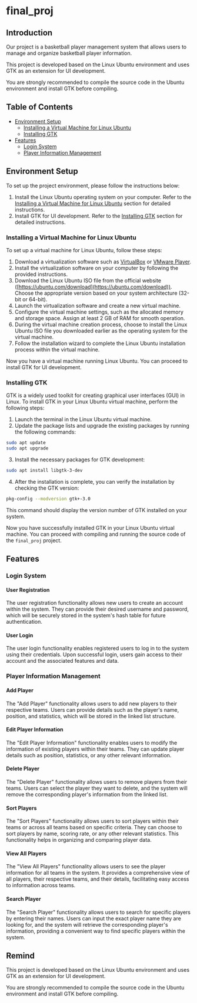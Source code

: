 # final_proj

## Introduction

Our project is a basketball player management system that allows users to manage and organize basketball player information.

This project is developed based on the Linux Ubuntu environment and uses GTK as an extension for UI development.

You are strongly recommended to compile the source code in the Ubuntu environment and install GTK before compiling.


## Table of Contents

- [Environment Setup](#environment-setup)
  * [Installing a Virtual Machine for Linux Ubuntu](#installing-a-virtual-machine-for-linux-ubuntu)
  * [Installing GTK](#installing-gtk)
- [Features](#features)
  * [Login System](#login-system)
  * [Player Information Management](#player-information-management)



## Environment Setup

To set up the project environment, please follow the instructions below:

1. Install the Linux Ubuntu operating system on your computer. Refer to the [Installing a Virtual Machine for Linux Ubuntu](https://chat.openai.com/c/b64a15ff-f9bc-420d-8f95-bd0b448c4f98#installing-a-virtual-machine-for-linux-ubuntu) section for detailed instructions.
2. Install GTK for UI development. Refer to the [Installing GTK](https://chat.openai.com/c/b64a15ff-f9bc-420d-8f95-bd0b448c4f98#installing-gtk) section for detailed instructions.



### Installing a Virtual Machine for Linux Ubuntu

To set up a virtual machine for Linux Ubuntu, follow these steps:

1. Download a virtualization software such as [VirtualBox](https://www.virtualbox.org/) or [VMware Player](https://www.vmware.com/products/workstation-player.html).
2. Install the virtualization software on your computer by following the provided instructions.
3. Download the Linux Ubuntu ISO file from the official website ([https://ubuntu.com/download](https://ubuntu.com/download)). Choose the appropriate version based on your system architecture (32-bit or 64-bit).
4. Launch the virtualization software and create a new virtual machine.
5. Configure the virtual machine settings, such as the allocated memory and storage space. Assign at least 2 GB of RAM for smooth operation.
6. During the virtual machine creation process, choose to install the Linux Ubuntu ISO file you downloaded earlier as the operating system for the virtual machine.
7. Follow the installation wizard to complete the Linux Ubuntu installation process within the virtual machine.

Now you have a virtual machine running Linux Ubuntu. You can proceed to install GTK for UI development.


### Installing GTK

GTK is a widely used toolkit for creating graphical user interfaces (GUI) in Linux. To install GTK in your Linux Ubuntu virtual machine, perform the following steps:

1. Launch the terminal in the Linux Ubuntu virtual machine.
2. Update the package lists and upgrade the existing packages by running the following commands:

```bash
sudo apt update
sudo apt upgrade
```

3. Install the necessary packages for GTK development:

```bash
sudo apt install libgtk-3-dev
```

4. After the installation is complete, you can verify the installation by checking the GTK version:

```bash
pkg-config --modversion gtk+-3.0
```

This command should display the version number of GTK installed on your system.

Now you have successfully installed GTK in your Linux Ubuntu virtual machine. You can proceed with compiling and running the source code of the `final_proj` project.


## Features

### Login System

#### User Registration

The user registration functionality allows new users to create an account within the system. They can provide their desired username and password, which will be securely stored in the system's hash table for future authentication.

#### User Login

The user login functionality enables registered users to log in to the system using their credentials. Upon successful login, users gain access to their account and the associated features and data.

### Player Information Management

#### Add Player

The "Add Player" functionality allows users to add new players to their respective teams. Users can provide details such as the player's name, position, and statistics, which will be stored in the linked list structure.

#### Edit Player Information

The "Edit Player Information" functionality enables users to modify the information of existing players within their teams. They can update player details such as position, statistics, or any other relevant information.

#### Delete Player

The "Delete Player" functionality allows users to remove players from their teams. Users can select the player they want to delete, and the system will remove the corresponding player's information from the linked list.

#### Sort Players

The "Sort Players" functionality allows users to sort players within their teams or across all teams based on specific criteria. They can choose to sort players by name, scoring rate, or any other relevant statistics. This functionality helps in organizing and comparing player data.

#### View All Players

The "View All Players" functionality allows users to see the player information for all teams in the system. It provides a comprehensive view of all players, their respective teams, and their details, facilitating easy access to information across teams.

#### Search Player

The "Search Player" functionality allows users to search for specific players by entering their names. Users can input the exact player name they are looking for, and the system will retrieve the corresponding player's information, providing a convenient way to find specific players within the system.


## Remind

This project is developed based on the Linux Ubuntu environment and uses GTK as an extension for UI development.

You are strongly recommended to compile the source code in the Ubuntu environment and install GTK before compiling.
